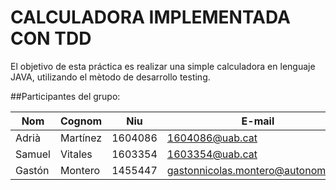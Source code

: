 # CALCULADORA IMPLEMENTADA CON TDD

El objetivo de esta práctica es realizar una simple calculadora en lenguaje JAVA, utilizando el mètodo de desarrollo testing.

##Participantes del grupo:

|Nom|Cognom|Niu|E-mail|
|----|-----|----|-----|
|Adrià|Martínez|1604086|1604086@uab.cat|
|Samuel|Vitales|1603354|1603354@uab.cat|
|Gastón|Montero|1455447|gastonnicolas.montero@autonoma.cat|
